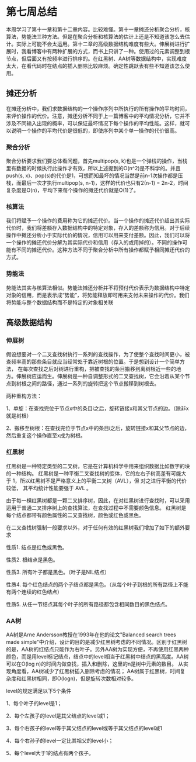 # 第七周总结
本周学习了第十一章和第十二章内容。比较难懂。第十一章摊还分析聚合分析，核算法，势能法三种方法。但是在聚合分析和核算法的估计上还是不知道该怎么去估计。实际上可能不会太运用。第十二章的高级数据结构难度有些大。伸展树进行扩展时，我看博客中有两种扩展的方式，而书上只讲了一种。使用过的元素调整到根节点，但后面又有按频率进行排序的。在红黑树、AA树等数据结构中，实现难度太大，在看代码时在结点的插入删除比较麻烦。确定性跳跃表有些不知道该怎么使用。
## 摊还分析
在摊还分析中，我们求数据结构的一个操作序列中所执行的所有操作的平均时间，来评价操作的代价。注意，摊还分析不同于上一篇博客中的平均情况分析，它并不涉及不同输入出现的概率，可以保证最坏情况下每个操作的平均性能。这样，就可以说明一个操作的平均代价是很低的，即使序列中某个单一操作的代价很高。

### 聚合分析
 聚合分析要求我们要总体看问题，首先multipop(s, k)也是一个弹栈的操作，当栈里有数据的时候执行此操作才有效，所以上述提到的O(n^2)是不科学的。并且push(s, x)、pop(s)的代价是1，可想而知最坏的情况当然是前n-1次操作都是压栈，而最后一次才执行multipop(s, n-1)，这样的代价也只有2(n-1) = 2n-2，时间复杂度是O(n)，平均下来每个操作的摊还代价就是O(1)了。
### 核算法
我们将赋予一个操作的费用称为它的摊还代价。当一个操作的摊还代价超出其实际代价时，我们将差额存入数据结构中的特定对象，存入的差额称为信用。对于后续操作中摊还分析小于实际代价的情况，信用可以用来支付差额。因此，我们可以将一个操作的摊还代价分解为其实际代价和信用（存入的或用掉的）。不同的操作可能有不同的摊还代价。这种方法不同于聚合分析中所有操作都赋予相同摊还代价的方式。

### 势能法
 势能法其实与核算法相似。势能法摊还分析并不将预付代价表示为数据结构中特定对象的信用，而是表示成“势能”，将势能释放即可用来支付未来操作的代价。我们将势能与整个数据结构而不是特定的对象相关联

## 高级数据结构
### 伸展树
假设想要对一个二叉查找树执行一系列的查找操作，为了使整个查找时间更小，被查频率高的那些条目就应当经常处于靠近树根的位置。于是想到设计一个简单方法， 在每次查找之后对树进行重构，把被查找的条目搬移到离树根近一些的地方。伸展树应运而生。伸展树是一种自调整形式的二叉查找树，它会沿着从某个节点到树根之间的路径，通过一系列的旋转把这个节点搬移到树根去。

两种重构方法：

1、单旋：在查找完位于节点x中的条目i之后，旋转链接x和其父节点的边。（除非x就是树根）

2、搬移至树根：在查找完位于节点x中的条目i之后，旋转链接x和其父节点的边，然后重复这个操作直至x成为树根。
### 红黑树
红黑树是一种特定类型的二叉树，它是在计算机科学中用来组织数据比如数字的块的一种结构。
红黑树是一种平衡二叉查找树的变体，它的左右子树高差有可能大于 1，所以红黑树不是严格意义上的平衡二叉树（AVL），但 对之进行平衡的代价较低， 其平均统计性能要强于 AVL 。

由于每一棵红黑树都是一颗二叉排序树，因此，在对红黑树进行查找时，可以采用运用于普通二叉排序树上的查找算法，在查找过程中不需要颜色信息。 
红黑树是每个结点都带有颜色属性的二叉查找树，颜色或红色或黑色。  

在二叉查找树强制一般要求以外，对于任何有效的红黑树我们增加了如下的额外要求

性质1. 结点是红色或黑色。 

性质2. 根结点是黑色。

性质3. 所有叶子都是黑色。（叶子是NIL结点） 

性质4. 每个红色结点的两个子结点都是黑色。（从每个叶子到根的所有路径上不能有两个连续的红色结点）

性质5. 从任一节结点其每个叶子的所有路径都包含相同数目的黑色结点。
### AA树
AA树是Arne Andersson教授在1993年在他的论文"Balanced search trees made simple"中介绍，设计的目的是减少红黑树考虑的不同情况。区别于红黑树的是，AA树的红结点只能作为右叶子。另外AA树为实现方便，不再使用红黑两种颜色，而是用level标记结点，结点中的level相当于红黑树中结点的黑高度。AA树可以在O(log n)的时间内做查找，插入和删除，这里的n是树中元素的数目。
从实现角度看，AA树减少了红黑树插入删除考虑的情况；
AA树属于红黑树，时间复杂度和红黑树相同，即O(logn)，但是旋转次数相对较多。

level的规定满足以下5个条件

1、每个叶子的level是1；

2、每个左孩子的level是其父结点的level减1；

3、每个右孩子的level等于其父结点的level或等于其父结点的level减1

4、每个右孙子的level一定比其祖父的level小；

5、每个level大于1的结点有两个孩子。


